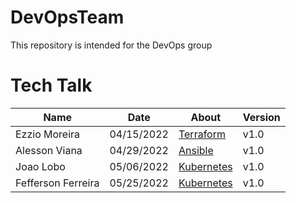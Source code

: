 # DevOpsTeam
This repository is intended for the DevOps group

# Tech Talk
| Name               |    Date    |               About                 |Version |
|---------------     |------------|-------------------------------------|--------|
| Ezzio Moreira      | 04/15/2022 | [Terraform](./Terraform/README.md)  | v1.0   |
| Alesson Viana      | 04/29/2022 | [Ansible](./Ansible/README.md)      | v1.0   |
| Joao Lobo          | 05/06/2022 | [Kubernetes](./Kubernetes/README.md)| v1.0   |
| Fefferson Ferreira | 05/25/2022 | [Kubernetes](./Docker/README.md)    | v1.0   |
